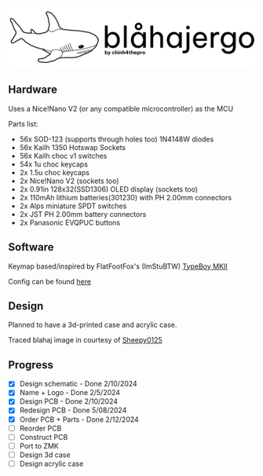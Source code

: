 ![blahajergo vertical](https://github.com/chinh4thepro/blahajergo/blob/main/images/Vertical.png)

## Hardware
Uses a Nice!Nano V2 (or any compatible microcontroller) as the MCU

Parts list:
- 56x SOD-123 (supports through holes too) 1N4148W diodes
- 56x Kailh 1350 Hotswap Sockets
- 56x Kailh choc v1 switches
- 54x 1u choc keycaps
- 2x 1.5u choc keycaps
- 2x Nice!Nano V2 (sockets too)
- 2x 0.91in 128x32(SSD1306) OLED display (sockets too)
- 2x 110mAh lithium batteries(301230) with PH 2.00mm connectors
- 2x Alps miniature SPDT switches
- 2x JST PH 2.00mm battery connectors
- 2x Panasonic EVQPUC buttons

## Software
Keymap based/inspired by FlatFootFox's (ImStuBTW) [TypeBoy MKII](https://github.com/ImStuBTW/typeboy_mkii)

Config can be found [here](https://github.com/chinh4thepro/zmk-config-blahajergo/tree/master)

## Design
Planned to have a 3d-printed case and acrylic case.

Traced blahaj image in courtesy of [Sheepy0125](https://github.com/sheepy0125)

## Progress
- [x] Design schematic - Done 2/10/2024
- [x] Name + Logo - Done 2/5/2024
- [x] Design PCB - Done 2/10/2024
- [x] Redesign PCB - Done 5/08/2024
- [x] Order PCB + Parts - Done 2/12/2024
- [ ] Reorder PCB
- [ ] Construct PCB
- [ ] Port to ZMK
- [ ] Design 3d case
- [ ] Design acrylic case
